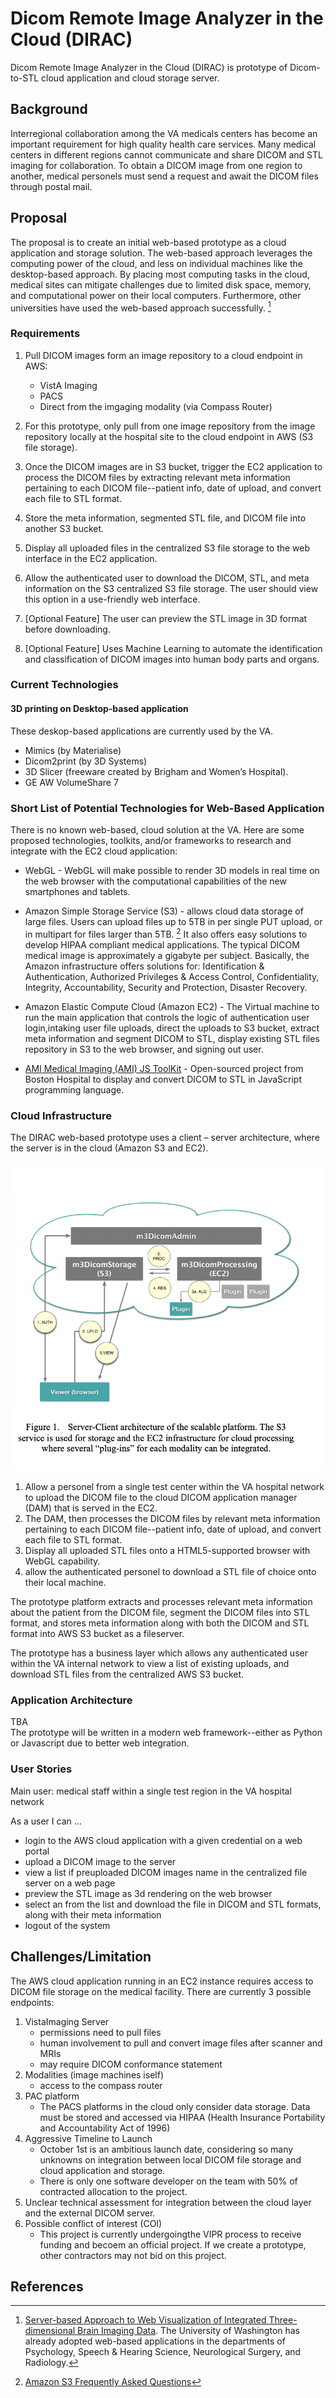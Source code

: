 # Dicom Remote Image Analyzer in the Cloud (DIRAC)

Dicom Remote Image Analyzer in the Cloud (DIRAC) is prototype of Dicom-to-STL cloud application and cloud storage server.

## Background

Interregional collaboration among the VA medicals centers has become an important requirement for high quality health care services.  Many medical centers in different regions cannot communicate and share DICOM and STL imaging for collaboration.  To obtain a DICOM image from one region to another, medical personels must send a request and await the DICOM files through postal mail.  

## Proposal

The proposal is to create an initial web-based prototype as a cloud application and storage solution. The web-based approach leverages the computing power of the cloud, and less on individual machines like the desktop-based approach. By placing most computing tasks in the cloud, medical sites can mitigate challenges due to limited disk space, memory, and computational power on their local computers.  Furthermore, other universities have used the web-based approach successfully. [^2] 

### Requirements 

1. Pull DICOM images form an image repository to a cloud endpoint in AWS:   

	+ VistA Imaging   
	+ PACS 
	+ Direct from the imgaging modality (via Compass Router)   

2. For this prototype, only pull from one image repository from the image repository locally at the hospital site to the cloud endpoint in AWS (S3 file storage).  
3. Once the DICOM images are in S3 bucket, trigger the EC2 application to process the DICOM files by extracting relevant meta information pertaining to each DICOM file--patient info, date of upload, and convert each file to STL format.  
4. Store the meta information, segmented STL file, and DICOM file into another S3 bucket.
5. Display all uploaded files in the centralized S3 file storage to the web interface in the EC2 application.
6. Allow the authenticated user to download the DICOM, STL, and meta information on the S3 centralized S3 file storage.  The user should view this option in a use-friendly web interface.
7. [Optional Feature] The user can preview the STL image in 3D format before downloading.
8. [Optional Feature] Uses Machine Learning to automate the identification and classification of DICOM images into human body parts and organs.

### Current Technologies 
 
#### 3D printing on Desktop-based application 

These deskop-based applications are currently used by the VA. 
+ Mimics (by Materialise)
+ Dicom2print (by 3D Systems)
+ 3D Slicer (freeware created by Brigham and Women’s Hospital).
+ GE AW VolumeShare 7

### Short List of Potential Technologies for Web-Based Application 

There is no known web-based, cloud solution at the VA.  Here are some proposed technologies, toolkits, and/or frameworks to research and integrate with the EC2 cloud application:    

+ WebGL -  WebGL will make possible to render 3D models in real time on the web browser with the computational capabilities of the new smartphones and tablets.          

+ Amazon Simple Storage Service (S3) - allows cloud data storage of large files.  Users can upload files up to 5TB in per single PUT upload, or in multipart for files larger than 5TB. [^1] It also offers easy solutions to develop HIPAA compliant medical applications. The typical DICOM medical image is approximately a gigabyte per subject. Basically, the Amazon infrastructure offers solutions for: Identification & Authentication, Authorized Privileges & Access Control, Confidentiality, Integrity, Accountability, Security and Protection, Disaster Recovery.    

+ Amazon Elastic Compute Cloud (Amazon EC2) - The Virtual machine to run the main application that controls the logic of authentication user login,intaking user file uploads, direct the uploads to S3 bucket, extract meta information and segment DICOM to STL, display existing STL files repository in S3 to the web browser, and signing out user.  

+ [AMI Medical Imaging (AMI) JS ToolKit](https://github.com/FNNDSC/ami) - Open-sourced project from Boston Hospital to display and convert DICOM to STL in JavaScript programming language.   



### Cloud Infrastructure

The DIRAC web-based prototype uses a client – server architecture, where the server is in the cloud (Amazon S3 and EC2). 

![web app dicom](img/web-app-dicom.png)   


1) Allow a personel from a single test center within the VA hospital network to upload the DICOM file to the cloud DICOM application manager (DAM) that is served in the EC2.  
2) The DAM, then processes the DICOM files by relevant meta information pertaining to each DICOM file--patient info, date of upload, and convert each file to STL format.  
3) Display all uploaded STL files onto a HTML5-supported browser with WebGL capability.   
4) allow the authenticated personel to download a STL file of choice onto their local machine.    

The prototype platform extracts and processes relevant meta information about the patient from the DICOM file, segment the DICOM files into STL format, and stores meta information along with both the DICOM and STL format into AWS S3 bucket as a fileserver.    

The prototype has a business layer which allows any authenticated user within the VA internal network to view a list of existing uploads, and download STL files from the centralized AWS S3 bucket.  

### Application Architecture

TBA  
The prototype will be written in a modern web framework--either as Python or Javascript due to better web integration.  

### User Stories

Main user: medical staff within a single test region in the VA hospital network 

As a user I can ...  

+ login to the AWS cloud application with a given credential on a web portal 
+ upload a DICOM image to the server   
+ view a list if preuploaded DICOM images name in the centralized file server on a web page    
+ preview the STL image as 3d rendering on the web browser   
+ select an from the list and download the file in DICOM and STL formats, along with their meta information  
+ logout of the system   


## Challenges/Limitation

The AWS cloud application running in an EC2 instance requires access to DICOM file storage on the medical facility.  There are currently 3 possible endpoints:    

1. VistaImaging Server     	
	+ permissions need to pull files     
	+ human involvement to pull and convert image files after scanner and MRIs   
	+ may require DICOM conformance statement   	
2. Modalities (image machines iself)     
	+ access to the compass router    	
3. PAC platform     
	+ The PACS platforms in the cloud only consider data storage. Data must be stored and accessed via HIPAA (Health Insurance Portability and Accountability Act of 1996)   
4. Aggressive Timeline to Launch 
	+ October 1st is an ambitious launch date, considering so many unknowns on integration between local DICOM file storage and cloud application and storage.  
	+ There is only one software developer on the team with 50% of contracted allocation to the project.  
5. Unclear technical assessment for integration between the cloud layer and the external DICOM server.  
6. Possible conflict of interest (COI)
	+ This project is currently undergoingthe VIPR process to receive funding and becoem an official project. If we create a prototype, other contractors may not bid on this project.  

## References
[^1]: [Amazon S3 Frequently Asked Questions](https://aws.amazon.com/s3/faqs/)   
[^2]: [Server-based Approach to Web Visualization of Integrated Three-dimensional Brain Imaging Data](https://www.ncbi.nlm.nih.gov/pmc/articles/PMC551546/). The University of Washington has already adopted web-based applications in the departments of Psychology, Speech & Hearing Science, Neurological Surgery, and Radiology.
